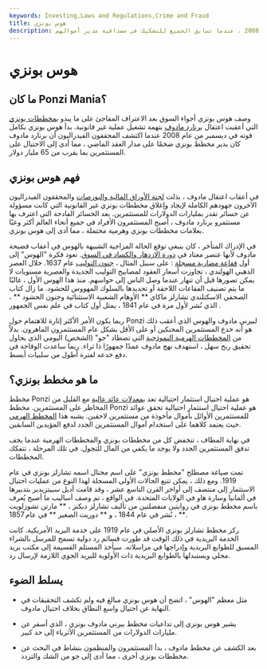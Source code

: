 ```yaml
---
keywords: Investing,Laws and Regulations,Crime and Fraud
title: هوس بونزي
description: كان هوس بونزي هو شعور المستثمرين بخطة بونزي بيرني مادوف لعام 2008 ، عندما تسابق الجميع للتشكيك في مصداقية مدير أموالهم.
---
```


# هوس بونزي
## ما كان Ponzi Mania؟

وصف هوس بونزي أجواء السوق بعد الاعتراف المفاجئ على ما يبدو [بمخططات بونزي](/ponzischeme) التي أعقبت اعتقال [برنارد مادوف](/bernard-madoff) بتهمة تشغيل عملية غير قانونية. بدأ هوس بونزي بكامل قوته في ديسمبر من عام 2008 عندما اكتشف المحققون الفيدراليون أن برنارد مادوف كان يدير مخطط بونزي ضخمًا على مدار العقد الماضي ، مما أدى إلى الاحتيال على المستثمرين بما يقرب من 65 مليار دولار.

## فهم هوس بونزي

في أعقاب اعتقال مادوف ، بذلت [لجنة الأوراق المالية والبورصات](/sec) والمحققون الفيدراليون الآخرون جهودهم الكاملة لإيجاد وإغلاق مخططات بونزي غير القانونية التي كانت مسؤولة عن خسائر تقدر بمليارات الدولارات للمستثمرين. بعد الخسائر الفادحة التي اعترف بها مستثمرو برنارد مادوف ، أصبح المستثمرون الأفراد في جميع أنحاء العالم أكثر وعيًا بعلامات مخططات بونزي وهرمية محتملة ، مما أدى إلى هوس بونزي.

في الإدراك المتأخر ، كان ينبغي توقع الحالة المزاجية الشبيهة بالهوس في أعقاب فضيحة مادوف لأنها عنصر معتاد في [دورة الازدهار والكساد في السوق](/boom-and-bust-cycle). تعود فكرة "الهوس" إلى أول [فقاعة مضاربة مسجلة](/bubble) : على سبيل المثال ، [جنون التوليب](/tulipmania) عام 1637. خلال العصر الذهبي الهولندي ، تجاوزت أسعار العقود لمصابيح التوليب الجديدة والعصرية مستويات لا يمكن تصورها قبل أن تنهار عندما وصل الناس إلى حواسهم. منذ هذا الهوس الأول ، غالبًا ما يتم تصنيف الفقاعات اللاحقة أو تحديدها بالسلوك المهووس للحشود. ما زال كتاب الصحفي الاسكتلندي تشارلز ماكاي ** الأوهام الشعبية الاستثنائية وجنون الحشود ** ، الذي نُشر لأول مرة في عام 1841 ، يمثل أول كتاب في علم نفس الجمهور .

ربما يكون الأمر الأكثر إثارة للاهتمام حول Ponzi لبيرني مادوف والهوس الذي أعقب ذلك هو أنه خدع المستثمرين المحنكين أو على الأقل بشكل عام المستثمرون الماهرون. بدلاً من [المخططات الهرمية النموذجية](/pyramidscheme) التي تصطاد "جو" (الشخص) اليومي الذي يحاول تحقيق ربح سهل ، استهدف نهج مادوف عمدًا جمهورًا ذا ثراء. ربما ساعدت الوقاحة في دفع خدعه لفترة أطول من سلبيات أبسط.

## ما هو مخطط بونزي؟

مخطط Ponzi هو عملية احتيال استثمار احتيالية تعد [بمعدلات عائد عالية](/rateofreturn) مع القليل من المخاطر على المستثمرين. مخطط Ponzi هو عملية احتيال استثمار احتيالية تحقق عوائد للمستثمرين الأوائل بأموال مأخوذة من مستثمرين لاحقين. يشبه هذا [المخطط الهرمي](/pyramidscheme) حيث يعتمد كلاهما على استخدام أموال المستثمرين الجدد لدفع المؤيدين السابقين.

في نهاية المطاف ، تنخفض كل من مخططات بونزي والمخططات الهرمية عندما يجف تدفق المستثمرين الجدد ولا يوجد ما يكفي من المال للتجول. في تلك المرحلة ، تتفكك المخططات.

تمت صياغة مصطلح "مخطط بونزي" على اسم محتال اسمه تشارلز بونزي في عام 1919. ومع ذلك ، يمكن تتبع الحالات الأولى المسجلة لهذا النوع من عمليات احتيال الاستثمار إلى منتصف إلى أواخر القرن التاسع عشر ، وقد قامت أديل سبيتزيدير بتدبيرها في ألمانيا وسارة هاو في الولايات المتحدة. في الواقع ، تم وصف أساليب ما أصبح يُعرف باسم مخطط بونزي في روايتين منفصلتين من تأليف تشارلز ديكنز ، ** مارتن تشوزلويت ** ، نُشر في عام 1844 ، و ** دوريت الصغير ** في عام 1857.

ركز مخطط تشارلز بونزي الأصلي في عام 1919 على خدمة البريد الأمريكية. كانت الخدمة البريدية في ذلك الوقت قد طورت قسائم رد دولية تسمح للمرسل بالشراء المسبق للطوابع البريدية وإدراجها في مراسلاته. سيأخذ المستلم القسيمة إلى مكتب بريد محلي ويستبدلها بالطوابع البريدية ذات الأولوية للبريد الجوي اللازمة لإرسال رد.

## يسلط الضوء

- مثل معظم "الهوس" ، اتضح أن هوس بونزي مبالغ فيه ولم تكشف التحقيقات في النهاية عن احتيال واسع النطاق بخلاف احتيال مادوف.

- يشير هوس بونزي إلى تداعيات مخطط بيرني مادوف بونزي ، الذي أسفر عن مليارات الدولارات من المستثمرين الأثرياء إلى حد كبير.

- بعد الكشف عن مخطط مادوف ، بدأ المستثمرون والمنظمون بنشاط في البحث عن مخططات بونزي أخرى ، مما أدى إلى جو من الشك والتردد.

